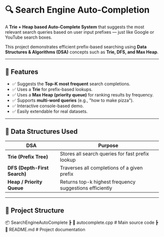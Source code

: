 # 🔍 Search Engine Auto-Completion

A **Trie + Heap based Auto-Complete System** that suggests the most relevant search queries based on user input prefixes — just like Google or YouTube search boxes.

This project demonstrates efficient prefix-based searching using **Data Structures & Algorithms (DSA)** concepts such as **Trie, DFS, and Max Heap**.

---

## 🚀 Features

- ✅ Suggests the **Top-K most frequent** search completions.
- ✅ Uses a **Trie** for prefix-based lookups.
- ✅ Uses a **Max Heap (priority queue)** for ranking results by frequency.
- ✅ Supports **multi-word queries** (e.g., "how to make pizza").
- ✅ Interactive console-based demo.
- ✅ Easily extendable for real datasets.

---

## 🧠 Data Structures Used

| DSA | Purpose |
|-----|----------|
| **Trie (Prefix Tree)** | Stores all search queries for fast prefix lookup |
| **DFS (Depth-First Search)** | Traverses all completions of a given prefix |
| **Heap / Priority Queue** | Returns top-k highest frequency suggestions efficiently |

---

## 📂 Project Structure

📦 SearchEngineAutoComplete
┣ 📜 autocomplete.cpp # Main source code
┣ 📜 README.md # Project documentation
